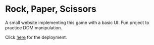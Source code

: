 # Rock, Paper, Scissors

A small website implementing this game with a basic UI. Fun project to practice DOM manipulation.

Click [here](https://gadiguibou.github.io/rock-paper-scissors/) for the deployment.
